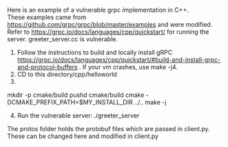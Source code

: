 Here is an example of a vulnerable grpc implementation in C++.  
These examples came from https://github.com/grpc/grpc/blob/master/examples and were modified.
Refer to https://grpc.io/docs/languages/cpp/quickstart/ for running the server.
greeter_server.cc is vulnerable.

1. Follow the instructions to build and locally install gRPC https://grpc.io/docs/languages/cpp/quickstart/#build-and-install-grpc-and-protocol-buffers . If your vm crashes, use make -j4.
2. CD to this directory/cpp/helloworld
3. 
mkdir -p cmake/build
pushd cmake/build
cmake -DCMAKE_PREFIX_PATH=$MY_INSTALL_DIR ../..
make -j

4. Run the vulnerable server: ./greeter_server

The protos folder holds the protobuf files which are passed in client.py.  These can be changed here and modified in client.py